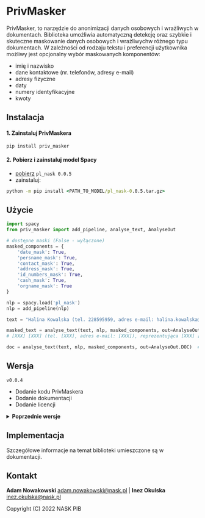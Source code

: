 # PrivMasker

PrivMasker, to narzędzie do anonimizacji danych osobowych i wrażliwych w dokumentach. Biblioteka umożliwia automatyczną detekcję oraz szybkie i skuteczne maskowanie danych osobowych i wrażliwychw różnego typu dokumentach. W zależności od rodzaju tekstu i preferencji użytkownika możliwy jest opcjonalny wybór maskowanych komponentów:
- imię i nazwisko
- dane kontaktowe (nr. telefonów, adresy e-mail)
- adresy fizyczne
- daty
- numery identyfikacyjne
- kwoty

## Instalacja

#### 1. Zainstaluj PrivMaskera
```cmd
pip install priv_masker
```
#### 2. Pobierz i zainstaluj model Spacy
- [pobierz](http://mozart.ipipan.waw.pl/~rtuora/spacy/) `pl_nask 0.0.5`
- zainstaluj:
```cmd
python -m pip install <PATH_TO_MODEL/pl_nask-0.0.5.tar.gz>
```

## Użycie 
```python
import spacy
from priv_masker import add_pipeline, analyse_text, AnalyseOut

# dostępne maski (False - wyłączone)
masked_components = {
    'date_mask': True,
    'persname_mask': True,
    'contact_mask': True,
    'address_mask': True,
    'id_numbers_mask': True,
    'cash_mask': True,
    'orgname_mask': True
}

nlp = spacy.load('pl_nask')
nlp = add_pipeline(nlp)

text = "Halina Kowalska (tel. 228595959, adres e-mail: halina.kowalska@xyz.com), reprezentująca Stowarzyszenie Przedsiębiorców Polskich, zamieszkała w Warszawie przy ulicy Juliusza Słowackiego 13/13, identyfikująca się numerem PESEL 76121305873, złożyła w dniu 12 sierpnia 2022 oświadczenie wyjaśniające i uiściła karę grzywny w wysokości 500 złotych."

masked_text = analyse_text(text, nlp, masked_components, out=AnalyseOut.TEXT)
# [XXX] [XXX] (tel. [XXX], adres e-mail: [XXX]), reprezentująca [XXX] [XXX] [XXX], zamieszkała w [XXX] przy [XXX] [XXX] [XXX] [XXX], identyfikująca się numerem PESEL [XXX], złożyła w dniu [XXX] [XXX] [XXX] oświadczenie wyjaśniające i uiściła karę grzywny w wysokości [XXX] złotych.

doc = analyse_text(text, nlp, masked_components, out=AnalyseOut.DOC)  # obiekt Spacy
```

## Wersja

`v0.0.4`
- Dodanie kodu PrivMaskera
- Dodanie dokumentacji
- Dodanie licencji

<details>
<summary><b>Poprzednie wersje</b></summary>
</details>

## Implementacja
Szczegółowe informacje na temat biblioteki umieszczone są w dokumentacji.




## Kontakt

**Adam Nowakowski** adam.nowakowski@nask.pl |
**Inez Okulska** inez.okulska@nask.pl

Copyright (C) 2022 NASK PIB